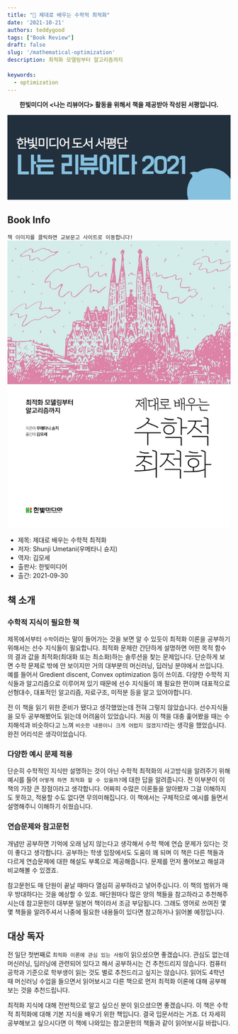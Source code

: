 ```yaml
---
title: "📖 제대로 배우는 수학적 최적화"
date: '2021-10-21'
authors: teddygood
tags: ["Book Review"]
draft: false
slug: '/mathematical-optimization'
description: 최적화 모델링부터 알고리즘까지

keywords:
  - optimization
---
```


**<center>한빛미디어 <나는 리뷰어다> 활동을 위해서 책을 제공받아 작성된 서평입니다.</center>**

![나는 리뷰어다 2021](../assets/I-am-reviewer-2021.jpg)


## Book Info

`책 이미지를 클릭하면 교보문고 사이트로 이동합니다!`
[![책](../assets/review/mathematical-optimization.jpg)](http://www.kyobobook.co.kr/product/detailViewKor.laf?ejkGb=KOR&mallGb=KOR&barcode=9791162244661&orderClick=LEa&Kc=)

- 제목: 제대로 배우는 수학적 최적화
- 저자: Shunji Umetani(우메타니 슌지)
- 역자: 김모세
- 출판사: 한빛미디어
- 출간: 2021-09-30

## 책 소개

### 수학적 지식이 필요한 책

제목에서부터 `수학`이라는 말이 들어가는 것을 보면 알 수 있듯이 최적화 이론을 공부하기 위해서는 선수 지식들이 필요합니다. 최적화 문제란 간단하게 설명하면 어떤 목적 함수의 결과 값을 최적화(최대화 또는 최소화)하는 솔루션을 찾는 문제입니다. 단순하게 보면 수학 문제로 밖에 안 보이지만 거의 대부분의 머신러닝, 딥러닝 분야에서 쓰입니다. 예를 들어서 Gredient discent, Convex optimization 등이 쓰이죠. 다양한 수학적 지식들과 알고리즘으로 이루어져 있기 때문에 선수 지식들이 꽤 필요한 편이며 대표적으로 선형대수, 대표적인 알고리즘, 자료구조, 미적분 등을 알고 있어야합니다.  

전 이 책을 읽기 위한 준비가 됐다고 생각했었는데 전혀 그렇지 않았습니다. 선수지식들을 모두 공부해봤어도 읽는데 어려움이 있었습니다. 처음 이 책을 대충 훑어봤을 때는 수치해석과 비슷하다고 느껴 `비슷한 내용이니 크게 어렵지 않겠지?`라는 생각을 했었습니다. 완전 어리석은 생각이었습니다. 

### 다양한 예시 문제 적용

단순히 수학적인 지식만 설명하는 것이 아닌 수학적 최적화의 사고방식을 알려주기 위해 예시를 들어 `어떻게 하면 최적화 할 수 있을까?`에 대한 답을 알려줍니다. 전 이부분이 이 책의 가장 큰 장점이라고 생각합니다. 어짜피 수많은 이론들을 알아봤자 그걸 이해하지도 못하고, 적용할 수도 없다면 무의미해집니다. 이 책에서는 구체적으로 예시를 들면서 설명해주니 이해하기 쉬웠습니다.

### 연습문제와 참고문헌

개념만 공부하면 기억에 오래 남지 않는다고 생각해서 수학 책에 연습 문제가 있다는 것이 좋다고 생각합니다. 공부하는 학생 입장에서도 도움이 꽤 되며 이 책은 다른 책들과 다르게 연습문제에 대한 해설도 부록으로 제공해줍니다. 문제를 먼저 풀어보고 해설과 비교해볼 수 있겠죠.

참고문헌도 매 단원이 끝날 때마다 열심히 공부하라고 넣어주십니다. 이 책의 범위가 매우 방대하다는 것을 예상할 수 있죠. 매단원마다 많은 양의 책들을 참고하라고 추천해주시는데 참고문헌이 대부분 일본어 책이라서 조금 부담됩니다. 그래도 영어로 쓰여진 몇몇 책들을 알려주셔서 나중에 필요한 내용들이 있다면 참고하거나 읽어볼 예정입니다.

## 대상 독자

전 일단 첫번째로 `최적화 이론에 관심 있는 사람`이 읽으셨으면 좋겠습니다. 관심도 없는데 머신러닝, 딥러닝에 관련되어 있다고 해서 공부하시는 건 추천드리지 않습니다. 컴퓨터 공학과 기준으로 학부생이 읽는 것도 별로 추천드리고 싶지는 않습니다. 읽어도 4학년 때 머신러닝 수업을 들으면서 읽어보시고 다른 책으로 먼저 최적화 이론에 대해 공부해보는 것을 추천드립니다. 

최적화 지식에 대해 전반적으로 알고 싶으신 분이 읽으셨으면 좋겠습니다. 이 책은 수학적 최적화에 대해 기본 지식을 배우기 위한 책입니다. 결국 입문서라는 거죠. 더 자세히 공부해보고 싶으시다면 이 책에 나와있는 참고문헌의 책들과 같이 읽어보시길 바랍니다.